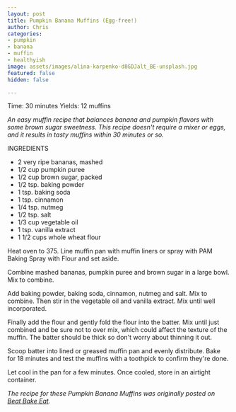 ```yaml
---
layout: post
title: Pumpkin Banana Muffins (Egg-free!)
author: Chris
categories:
- pumpkin
- banana
- muffin
- healthyish
image: assets/images/alina-karpenko-d8GDJalt_BE-unsplash.jpg
featured: false
hidden: false

---
```

Time: 30 minutes Yields: 12 muffins

_An easy muffin recipe that balances banana and pumpkin flavors with some brown sugar sweetness. This recipe doesn't require a mixer or eggs, and it results in tasty muffins within 30 minutes or so._

INGREDIENTS

* 2 very ripe bananas, mashed
* 1/2 cup pumpkin puree
* 1/2 cup brown sugar, packed
* 1/2 tsp. baking powder
* 1 tsp. baking soda
* 1 tsp. cinnamon
* 1/4 tsp. nutmeg
* 1/2 tsp. salt
* 1/3 cup vegetable oil
* 1 tsp. vanilla extract
* 1 1/2 cups whole wheat flour

Heat oven to 375. Line muffin pan with muffin liners or spray with PAM Baking Spray with Flour and set aside.

Combine mashed bananas, pumpkin puree and brown sugar in a large bowl. Mix to combine.

Add baking powder, baking soda, cinnamon, nutmeg and salt. Mix to combine. Then stir in the vegetable oil and vanilla extract. Mix until well incorporated.

Finally add the flour and gently fold the flour into the batter. Mix until just combined and be sure not to over mix, which could affect the texture of the muffin. The batter should be thick so don't worry about thinning it out.

Scoop batter into lined or greased muffin pan and evenly distribute. Bake for 18 minutes and test the muffins with a toothpick to confirm they're done.

Let cool in the pan for a few minutes. Once cooled, store in an airtight container.

_The recipe for these Pumpkin Banana Muffins was originally posted on_ [_Beat Bake Eat_](https://www.beatbakeeat.com/healthy-pumpkin-banana-muffins/)_._